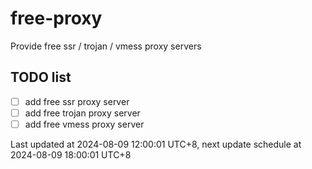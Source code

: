 
# free-proxy
Provide free ssr / trojan / vmess proxy servers


## TODO list
- [ ] add free ssr proxy server
- [ ] add free trojan proxy server
- [ ] add free vmess proxy server

Last updated at 2024-08-09 12:00:01 UTC+8, next update schedule at 2024-08-09 18:00:01 UTC+8

